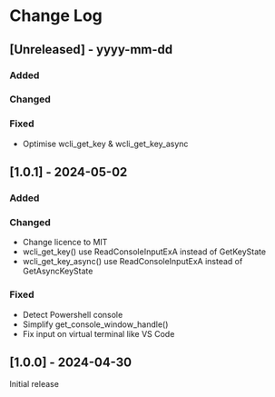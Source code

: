 # Change Log

## [Unreleased] - yyyy-mm-dd

### Added

### Changed

### Fixed
- Optimise wcli_get_key & wcli_get_key_async


## [1.0.1] - 2024-05-02

### Added

### Changed
- Change licence to MIT
- wcli_get_key() use ReadConsoleInputExA instead of GetKeyState
- wcli_get_key_async() use ReadConsoleInputExA instead of GetAsyncKeyState

### Fixed
- Detect Powershell console
- Simplify get_console_window_handle()
- Fix input on virtual terminal like VS Code

## [1.0.0] - 2024-04-30

Initial release


